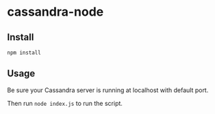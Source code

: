 # cassandra-node


## Install

`npm install`

## Usage

Be sure your Cassandra server is running at localhost with default port.

Then run `node index.js` to run the script.
